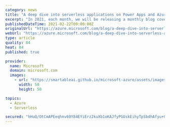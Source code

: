 ```yaml
---
category: news
title: "A deep dive into serverless applications on Power Apps and Azure"
excerpt: "In 2021, each month, we will be releasing a monthly blog covering the webinar of the month for the Low-code application development (LCAD) on Azure solution. LCAD on Azure is a new solution to demonstrate the robust development capabilities of integrating low-code Microsoft Power Apps and the Azure products"
publishedDateTime: 2021-02-22T09:00:00Z
originalUrl: "https://azure.microsoft.com/blog/a-deep-dive-into-serverless-applications-on-power-apps-and-azure/"
webUrl: "https://azure.microsoft.com/blog/a-deep-dive-into-serverless-applications-on-power-apps-and-azure/"
type: article
quality: 84
heat: 84
published: true

provider:
  name: Microsoft
  domain: microsoft.com
  images:
    - url: "https://smartableai.github.io/microsoft-azure/assets/images/organizations/microsoft.com-50x50.jpg"
      width: 50
      height: 50

topics:
  - Azure
  - Serverless

secured: "hHuQ/OtCmAPEeqhnv60Y84EYiErz2kuXb1oKAJfyPGUskEihyTpSbdhAfyu+0U5ka7wOgJCy24W1bFhcDltUzi7WX4j2YBGdsVO6KuQheQW4oFw/JNMbQ0y9h+Aj75lT0Jtm6Uy6oG1tQ9tABCMp1Mn7q3bxJ/3zU6VZxeD1lOYXSy6MjoAlZ5tqsoxAZ/NVFR11Zj1UY+EAY/AMDzh6/+ULol2brNDZBu5/YrFRIQ5Vhhw7nS0qEVUO3vgPRQiy2J+RuUINLMwazGTZeMzzLBE7f/0e3vgrZ31tSmF/8Mvwf/InG4CIgXKKGl5AYF6v+JzdxSx4wj3Oxcg9E8Yn/TNIy1nZ9cv/yneWlHIGZGw=;m3TNrSplsJyxdaqb8nYoFw=="
---
```


